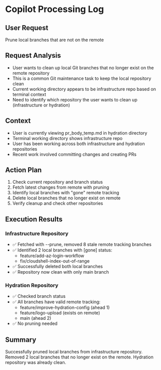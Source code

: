 # Copilot Processing Log

## User Request
Prune local branches that are not on the remote

## Request Analysis
- User wants to clean up local Git branches that no longer exist on the remote repository
- This is a common Git maintenance task to keep the local repository clean
- Current working directory appears to be infrastructure repo based on terminal context
- Need to identify which repository the user wants to clean up (infrastructure or hydration)

## Context
- User is currently viewing pr_body_temp.md in hydration directory
- Terminal working directory shows infrastructure repo
- User has been working across both infrastructure and hydration repositories
- Recent work involved committing changes and creating PRs

## Action Plan
1. Check current repository and branch status
2. Fetch latest changes from remote with pruning
3. Identify local branches with "gone" remote tracking
4. Delete local branches that no longer exist on remote
5. Verify cleanup and check other repositories

## Execution Results

### Infrastructure Repository
- ✅ Fetched with --prune, removed 8 stale remote tracking branches
- ✅ Identified 2 local branches with [gone] status:
  - feature/add-az-login-workflow
  - fix/cloudshell-index-out-of-range
- ✅ Successfully deleted both local branches
- ✅ Repository now clean with only main branch

### Hydration Repository
- ✅ Checked branch status
- ✅ All branches have valid remote tracking:
  - feature/improve-hydration-config (ahead 1)
  - feature/logo-upload (exists on remote)
  - main (ahead 2)
- ✅ No pruning needed

## Summary
Successfully pruned local branches from infrastructure repository. Removed 2 local branches that no longer exist on the remote. Hydration repository was already clean.
